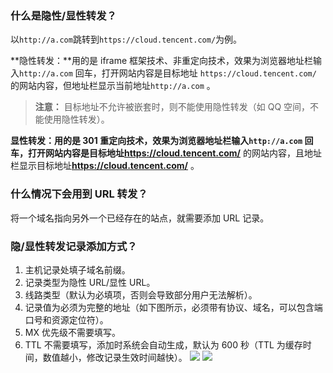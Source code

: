 ### 什么是隐性/显性转发？

以`http://a.com`跳转到` https://cloud.tencent.com/ `为例。

**隐性转发：**用的是 iframe 框架技术、非重定向技术，效果为浏览器地址栏输入`http://a.com` 回车，打开网站内容是目标地址 `https://cloud.tencent.com/`  的网站内容，但地址栏显示当前地址`http://a.com` 。
>**注意：**
>目标地址不允许被嵌套时，则不能使用隐性转发（如 QQ 空间，不能使用隐性转发）。 
 
**显性转发：**用的是 301 重定向技术，效果为浏览器地址栏输入`http://a.com` 回车，打开网站内容是目标地址**https://cloud.tencent.com/** 的网站内容，且地址栏显示目标地址**https://cloud.tencent.com/** 。
### 什么情况下会用到 URL 转发？
将一个域名指向另外一个已经存在的站点，就需要添加 URL 记录。
### 隐/显性转发记录添加方式？
1. 主机记录处填子域名前缀。
2. 记录类型为隐性 URL/显性 URL。
3. 线路类型（默认为必填项，否则会导致部分用户无法解析）。
4. 记录值为必须为完整的地址（如下图所示，必须带有协议、域名，可以包含端口号和资源定位符）。
5. MX 优先级不需要填写。
6. TTL 不需要填写，添加时系统会自动生成，默认为 600 秒（TTL 为缓存时间，数值越小，修改记录生效时间越快）。
![](//mc.qcloudimg.com/static/img/b1201d381985067214ad99c688de459e/image.png)
![](//mc.qcloudimg.com/static/img/4bc770b92f945758f3d0cce05d5c5b4f/image.png)